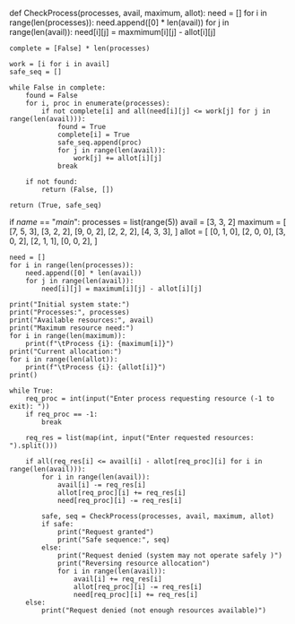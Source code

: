 def CheckProcess(processes, avail, maximum, allot):
    need = []
    for i in range(len(processes)):
        need.append([0] * len(avail))
        for j in range(len(avail)):
            need[i][j] = maxmimum[i][j] - allot[i][j]

    complete = [False] * len(processes)

    work = [i for i in avail]
    safe_seq = []

    while False in complete:
        found = False
        for i, proc in enumerate(processes):
            if not complete[i] and all(need[i][j] <= work[j] for j in range(len(avail))):
                found = True
                complete[i] = True
                safe_seq.append(proc)
                for j in range(len(avail)):
                    work[j] += allot[i][j]
                break

        if not found:
            return (False, [])

    return (True, safe_seq)


if _name_ == "_main_":
    processes = list(range(5))
    avail = [3, 3, 2]
    maximum = [
        [7, 5, 3],
        [3, 2, 2],
        [9, 0, 2],
        [2, 2, 2],
        [4, 3, 3],
    ]
    allot = [
        [0, 1, 0],
        [2, 0, 0],
        [3, 0, 2],
        [2, 1, 1],
        [0, 0, 2],
    ]

    need = []
    for i in range(len(processes)):
        need.append([0] * len(avail))
        for j in range(len(avail)):
            need[i][j] = maximum[i][j] - allot[i][j]

    print("Initial system state:")
    print("Processes:", processes)
    print("Available resources:", avail)
    print("Maximum resource need:")
    for i in range(len(maximum)):
        print(f"\tProcess {i}: {maximum[i]}")
    print("Current allocation:")
    for i in range(len(allot)):
        print(f"\tProcess {i}: {allot[i]}")
    print()

    while True:
        req_proc = int(input("Enter process requesting resource (-1 to exit): "))
        if req_proc == -1:
            break

        req_res = list(map(int, input("Enter requested resources: ").split()))

        if all(req_res[i] <= avail[i] - allot[req_proc][i] for i in range(len(avail))):
            for i in range(len(avail)):
                avail[i] -= req_res[i]
                allot[req_proc][i] += req_res[i]
                need[req_proc][i] -= req_res[i]

            safe, seq = CheckProcess(processes, avail, maximum, allot)
            if safe:
                print("Request granted")
                print("Safe sequence:", seq)
            else:
                print("Request denied (system may not operate safely )")
                print("Reversing resource allocation")
                for i in range(len(avail)):
                    avail[i] += req_res[i]
                    allot[req_proc][i] -= req_res[i]
                    need[req_proc][i] += req_res[i]
        else:
            print("Request denied (not enough resources available)")
